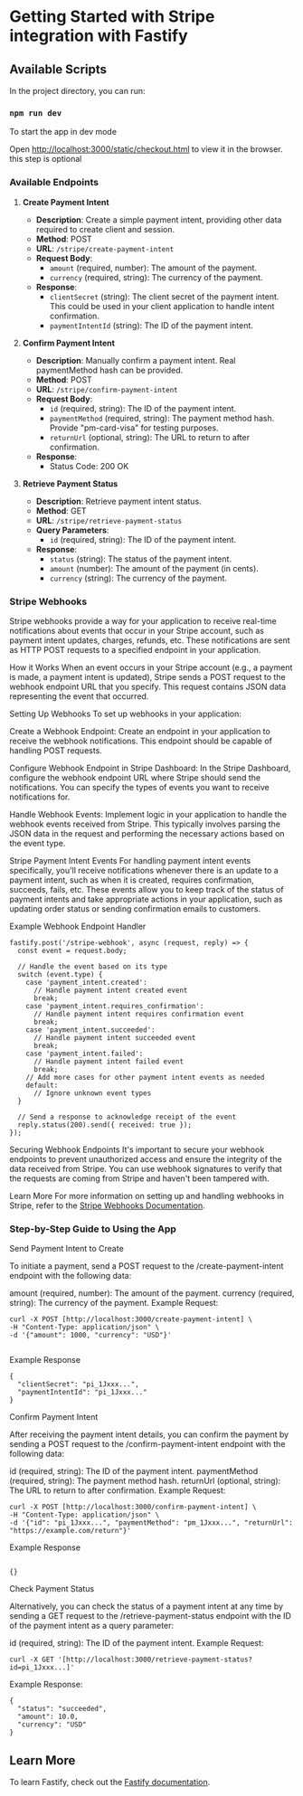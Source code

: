 # Getting Started with Stripe integration with Fastify


## Available Scripts

In the project directory, you can run:

### `npm run dev`

To start the app in dev mode

Open [http://localhost:3000/static/checkout.html](http://localhost:3000/static/checkout.html) to view it in the browser. this step is optional


### Available Endpoints

1. **Create Payment Intent**
   - **Description**: Create a simple payment intent, providing other data required to create client and session.
   - **Method**: POST
   - **URL**: `/stripe/create-payment-intent`
   - **Request Body**:
     - `amount` (required, number): The amount of the payment.
     - `currency` (required, string): The currency of the payment.
   - **Response**:
     - `clientSecret` (string): The client secret of the payment intent. This could be used in your client application to handle intent confirmation.
     - `paymentIntentId` (string): The ID of the payment intent.

2. **Confirm Payment Intent**
   - **Description**: Manually confirm a payment intent. Real paymentMethod hash can be provided.
   - **Method**: POST
   - **URL**: `/stripe/confirm-payment-intent`
   - **Request Body**:
     - `id` (required, string): The ID of the payment intent.
     - `paymentMethod` (required, string): The payment method hash. Provide "pm-card-visa" for testing purposes.
     - `returnUrl` (optional, string): The URL to return to after confirmation.
   - **Response**:
     - Status Code: 200 OK

3. **Retrieve Payment Status**
   - **Description**: Retrieve payment intent status.
   - **Method**: GET
   - **URL**: `/stripe/retrieve-payment-status`
   - **Query Parameters**:
     - `id` (required, string): The ID of the payment intent.
   - **Response**:
     - `status` (string): The status of the payment intent.
     - `amount` (number): The amount of the payment (in cents).
     - `currency` (string): The currency of the payment.


### Stripe Webhooks 
Stripe webhooks provide a way for your application to receive real-time notifications about events that occur in your Stripe account, such as payment intent updates, charges, refunds, etc. These notifications are sent as HTTP POST requests to a specified endpoint in your application.

How it Works
When an event occurs in your Stripe account (e.g., a payment is made, a payment intent is updated), Stripe sends a POST request to the webhook endpoint URL that you specify. This request contains JSON data representing the event that occurred.

Setting Up Webhooks
To set up webhooks in your application:

Create a Webhook Endpoint: Create an endpoint in your application to receive the webhook notifications. This endpoint should be capable of handling POST requests.

Configure Webhook Endpoint in Stripe Dashboard: In the Stripe Dashboard, configure the webhook endpoint URL where Stripe should send the notifications. You can specify the types of events you want to receive notifications for.

Handle Webhook Events: Implement logic in your application to handle the webhook events received from Stripe. This typically involves parsing the JSON data in the request and performing the necessary actions based on the event type.

Stripe Payment Intent Events
For handling payment intent events specifically, you'll receive notifications whenever there is an update to a payment intent, such as when it is created, requires confirmation, succeeds, fails, etc. These events allow you to keep track of the status of payment intents and take appropriate actions in your application, such as updating order status or sending confirmation emails to customers.

Example Webhook Endpoint Handler


```
fastify.post('/stripe-webhook', async (request, reply) => {
  const event = request.body;

  // Handle the event based on its type
  switch (event.type) {
    case 'payment_intent.created':
      // Handle payment intent created event
      break;
    case 'payment_intent.requires_confirmation':
      // Handle payment intent requires confirmation event
      break;
    case 'payment_intent.succeeded':
      // Handle payment intent succeeded event
      break;
    case 'payment_intent.failed':
      // Handle payment intent failed event
      break;
    // Add more cases for other payment intent events as needed
    default:
      // Ignore unknown event types
  }

  // Send a response to acknowledge receipt of the event
  reply.status(200).send({ received: true });
});

```

Securing Webhook Endpoints
It's important to secure your webhook endpoints to prevent unauthorized access and ensure the integrity of the data received from Stripe. You can use webhook signatures to verify that the requests are coming from Stripe and haven't been tampered with.

Learn More
For more information on setting up and handling webhooks in Stripe, refer to the [Stripe Webhooks Documentation](https://docs.stripe.com/api/webhook_endpoints).



### Step-by-Step Guide to Using the App
Send Payment Intent to Create

To initiate a payment, send a POST request to the /create-payment-intent endpoint with the following data:

amount (required, number): The amount of the payment.
currency (required, string): The currency of the payment.
Example Request:



```
curl -X POST [http://localhost:3000/create-payment-intent] \
-H "Content-Type: application/json" \
-d '{"amount": 1000, "currency": "USD"}'


```
Example Response

```
{
  "clientSecret": "pi_1Jxxx...", 
  "paymentIntentId": "pi_1Jxxx..."
}
```

Confirm Payment Intent

After receiving the payment intent details, you can confirm the payment by sending a POST request to the /confirm-payment-intent endpoint with the following data:

id (required, string): The ID of the payment intent.
paymentMethod (required, string): The payment method hash.
returnUrl (optional, string): The URL to return to after confirmation.
Example Request:

```
curl -X POST [http://localhost:3000/confirm-payment-intent] \
-H "Content-Type: application/json" \
-d '{"id": "pi_1Jxxx...", "paymentMethod": "pm_1Jxxx...", "returnUrl": "https://example.com/return"}'
```

Example Response

```

{}

```

Check Payment Status

Alternatively, you can check the status of a payment intent at any time by sending a GET request to the /retrieve-payment-status endpoint with the ID of the payment intent as a query parameter:

id (required, string): The ID of the payment intent.
Example Request:

```
curl -X GET '[http://localhost:3000/retrieve-payment-status?id=pi_1Jxxx...]'

```


Example Response:

```
{
  "status": "succeeded",
  "amount": 10.0,
  "currency": "USD"
}

```


## Learn More

To learn Fastify, check out the [Fastify documentation](https://fastify.dev/docs/latest/).
